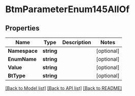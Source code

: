 # BtmParameterEnum145AllOf

## Properties

Name | Type | Description | Notes
------------ | ------------- | ------------- | -------------
**Namespace** | **string** |  | [optional] 
**EnumName** | **string** |  | [optional] 
**Value** | **string** |  | [optional] 
**BtType** | **string** |  | [optional] 

[[Back to Model list]](../README.md#documentation-for-models) [[Back to API list]](../README.md#documentation-for-api-endpoints) [[Back to README]](../README.md)


